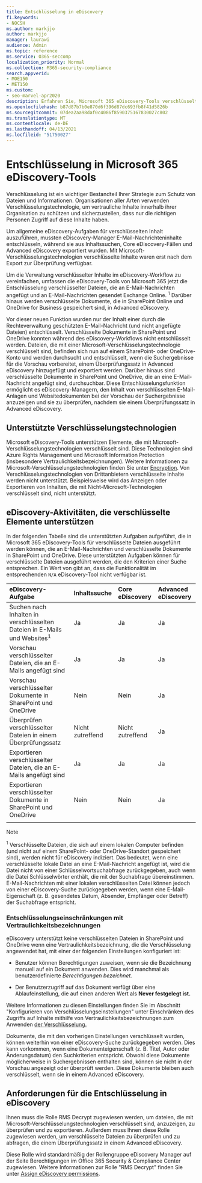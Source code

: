 ```yaml
---
title: Entschlüsselung in eDiscovery
f1.keywords:
- NOCSH
ms.author: markjjo
author: markjjo
manager: laurawi
audience: Admin
ms.topic: reference
ms.service: O365-seccomp
localization_priority: Normal
ms.collection: M365-security-compliance
search.appverid:
- MOE150
- MET150
ms.custom:
- seo-marvel-apr2020
description: Erfahren Sie, Microsoft 365 eDiscovery-Tools verschlüsselte Dokumente behandeln, die an E-Mail-Nachrichten angefügt und in SharePoint Online und OneDrive for Business.
ms.openlocfilehash: b87d87b7b0e870d6f396d87dc693fb8f41d5826b
ms.sourcegitcommit: 07dea2aa98daf0c4086f8590375167830027c802
ms.translationtype: MT
ms.contentlocale: de-DE
ms.lasthandoff: 04/13/2021
ms.locfileid: "51750027"
---
```

# <a name="decryption-in-microsoft-365-ediscovery-tools"></a>Entschlüsselung in Microsoft 365 eDiscovery-Tools

Verschlüsselung ist ein wichtiger Bestandteil Ihrer Strategie zum Schutz von Dateien und Informationen. Organisationen aller Arten verwenden Verschlüsselungstechnologie, um vertrauliche Inhalte innerhalb ihrer Organisation zu schützen und sicherzustellen, dass nur die richtigen Personen Zugriff auf diese Inhalte haben.

Um allgemeine eDiscovery-Aufgaben für verschlüsselten Inhalt auszuführen, mussten eDiscovery-Manager E-Mail-Nachrichteninhalte entschlüsseln, während sie aus Inhaltssuchen, Core eDiscovery-Fällen und Advanced eDiscovery exportiert wurden. Mit Microsoft-Verschlüsselungstechnologien verschlüsselte Inhalte waren erst nach dem Export zur Überprüfung verfügbar.

Um die Verwaltung verschlüsselter Inhalte im eDiscovery-Workflow zu vereinfachen, umfassen die eDiscovery-Tools von Microsoft 365 jetzt die Entschlüsselung verschlüsselter Dateien, die an E-Mail-Nachrichten angefügt und an E-Mail-Nachrichten gesendet Exchange Online. <sup>1</sup> Darüber hinaus werden verschlüsselte Dokumente, die in SharePoint Online und OneDrive for Business gespeichert sind, in Advanced eDiscovery.

Vor dieser neuen Funktion wurden nur der Inhalt einer durch die Rechteverwaltung geschützten E-Mail-Nachricht (und nicht angefügte Dateien) entschlüsselt. Verschlüsselte Dokumente in SharePoint und OneDrive konnten während des eDiscovery-Workflows nicht entschlüsselt werden. Dateien, die mit einer Microsoft-Verschlüsselungstechnologie verschlüsselt sind, befinden sich nun auf einem SharePoint- oder OneDrive-Konto und werden durchsucht und entschlüsselt, wenn die Suchergebnisse für die Vorschau vorbereitet, einem Überprüfungssatz in Advanced eDiscovery hinzugefügt und exportiert werden. Darüber hinaus sind verschlüsselte Dokumente in SharePoint und OneDrive, die an eine E-Mail-Nachricht angefügt sind, durchsuchbar. Diese Entschlüsselungsfunktion ermöglicht es eDiscovery-Managern, den Inhalt von verschlüsselten E-Mail-Anlagen und Websitedokumenten bei der Vorschau der Suchergebnisse anzuzeigen und sie zu überprüfen, nachdem sie einem Überprüfungssatz in Advanced eDiscovery.

## <a name="supported-encryption-technologies"></a>Unterstützte Verschlüsselungstechnologien

Microsoft eDiscovery-Tools unterstützen Elemente, die mit Microsoft-Verschlüsselungstechnologien verschlüsselt sind. Diese Technologien sind Azure Rights Management und Microsoft Information Protection (insbesondere Vertraulichkeitsbezeichnungen). Weitere Informationen zu Microsoft-Verschlüsselungstechnologien finden Sie unter [Encryption](encryption.md). Von Verschlüsselungstechnologien von Drittanbietern verschlüsselte Inhalte werden nicht unterstützt. Beispielsweise wird das Anzeigen oder Exportieren von Inhalten, die mit Nicht-Microsoft-Technologien verschlüsselt sind, nicht unterstützt.

## <a name="ediscovery-activities-that-support-encrypted-items"></a>eDiscovery-Aktivitäten, die verschlüsselte Elemente unterstützen

In der folgenden Tabelle sind die unterstützten Aufgaben aufgeführt, die in Microsoft 365 eDiscovery-Tools für verschlüsselte Dateien ausgeführt werden können, die an E-Mail-Nachrichten und verschlüsselte Dokumente in SharePoint und OneDrive. Diese unterstützten Aufgaben können für verschlüsselte Dateien ausgeführt werden, die den Kriterien einer Suche entsprechen. Ein Wert von gibt an, dass die Funktionalität im entsprechenden `N/A` eDiscovery-Tool nicht verfügbar ist.

|eDiscovery-Aufgabe  |Inhaltssuche  |Core eDiscovery  |Advanced eDiscovery  |
|:---------|:---------|:---------|:---------|
|Suchen nach Inhalten in verschlüsselten Dateien in E-Mails und Websites<sup>1</sup>     |Ja      |Ja      |Ja      |
|Vorschau verschlüsselter Dateien, die an E-Mails angefügt sind     |Ja      |Ja     |Ja       |
|Vorschau verschlüsselter Dokumente in SharePoint und OneDrive|Nein      |Nein    |Ja       |
|Überprüfen verschlüsselter Dateien in einem Überprüfungssatz    |Nicht zutreffend      |Nicht zutreffend        | Ja        |
|Exportieren verschlüsselter Dateien, die an E-Mails angefügt sind    |Ja       |Ja  |Ja    |
|Exportieren verschlüsselter Dokumente in SharePoint und OneDrive    |Nein       |Nein  |Ja    |
|||||

> [!NOTE]
> <sup>1</sup> Verschlüsselte Dateien, die sich auf einem lokalen Computer befinden (und nicht auf einem SharePoint- oder OneDrive-Standort gespeichert sind), werden nicht für eDiscovery indiziert. Das bedeutet, wenn eine verschlüsselte lokale Datei an eine E-Mail-Nachricht angefügt ist, wird die Datei nicht von einer Schlüsselwortsuchabfrage zurückgegeben, auch wenn die Datei Schlüsselwörter enthält, die mit der Suchabfrage übereinstimmen. E-Mail-Nachrichten mit einer lokalen verschlüsselten Datei können jedoch von einer eDiscovery-Suche zurückgegeben werden, wenn eine E-Mail-Eigenschaft (z. B. gesendetes Datum, Absender, Empfänger oder Betreff) der Suchabfrage entspricht.

### <a name="decryption-limitations-with-sensitivity-labels"></a>Entschlüsselungseinschränkungen mit Vertraulichkeitsbezeichnungen

eDiscovery unterstützt keine verschlüsselten Dateien in SharePoint und OneDrive wenn eine Vertraulichkeitsbezeichnung, die die Verschlüsselung angewendet hat, mit einer der folgenden Einstellungen konfiguriert ist:

- Benutzer können Berechtigungen zuweisen, wenn sie die Bezeichnung manuell auf ein Dokument anwenden. Dies wird manchmal als benutzerdefinierte *Berechtigungen bezeichnet.*

- Der Benutzerzugriff auf das Dokument verfügt über eine Ablaufeinstellung, die auf einen anderen Wert als **Never festgelegt ist.**

Weitere Informationen zu diesen Einstellungen finden Sie im Abschnitt "Konfigurieren von Verschlüsselungseinstellungen" unter Einschränken des Zugriffs auf Inhalte mithilfe von Vertraulichkeitsbezeichnungen zum Anwenden [der Verschlüsselung.](encryption-sensitivity-labels.md#configure-encryption-settings)

Dokumente, die mit den vorherigen Einstellungen verschlüsselt wurden, können weiterhin von einer eDiscovery-Suche zurückgegeben werden. Dies kann vorkommen, wenn eine Dokumenteigenschaft (z. B. Titel, Autor oder Änderungsdatum) den Suchkriterien entspricht. Obwohl diese Dokumente möglicherweise in Suchergebnissen enthalten sind, können sie nicht in der Vorschau angezeigt oder überprüft werden. Diese Dokumente bleiben auch verschlüsselt, wenn sie in einem Advanced eDiscovery.

## <a name="requirements-for-decryption-in-ediscovery"></a>Anforderungen für die Entschlüsselung in eDiscovery

Ihnen muss die Rolle RMS Decrypt zugewiesen werden, um dateien, die mit Microsoft-Verschlüsselungstechnologien verschlüsselt sind, anzuzeigen, zu überprüfen und zu exportieren. Außerdem muss Ihnen diese Rolle zugewiesen werden, um verschlüsselte Dateien zu überprüfen und zu abfragen, die einem Überprüfungssatz in einem Advanced eDiscovery.

Diese Rolle wird standardmäßig der Rollengruppe eDiscovery  Manager auf der Seite Berechtigungen im Office 365 Security & Compliance Center zugewiesen. Weitere Informationen zur Rolle "RMS Decrypt" finden Sie unter [Assign eDiscovery permissions](assign-ediscovery-permissions.md#rms-decrypt).
